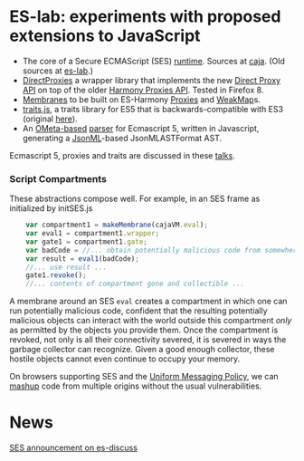 # ES-lab: experiments with proposed extensions to JavaScript

 * The core of a Secure ECMAScript (SES) [runtime](https://rawgit.com/tvcutsem/es-lab/master/src/ses/contract.html). Sources at [caja](http://code.google.com/p/google-caja/source/browse/trunk/src/com/google/caja/ses/). (Old sources at [es-lab](http://code.google.com/p/es-lab/source/browse/trunk/src/ses/).)
 * [DirectProxies](http://es-lab.googlecode.com/svn/trunk/src/proxies/DirectProxies.js) a wrapper library that implements the new [Direct Proxy API](http://wiki.ecmascript.org/doku.php?id=harmony:direct_proxies) on top of the older [Harmony Proxies API](http://wiki.ecmascript.org/doku.php?id=harmony:proxies). Tested in Firefox 8.
 * [Membranes](http://code.google.com/p/es-lab/source/browse/trunk/src/membrane.js) to be built on ES-Harmony [Proxies](http://wiki.ecmascript.org/doku.php?id=harmony:proxies) and [WeakMap](http://wiki.ecmascript.org/doku.php?id=harmony:weak_maps)s.
 * [traits.js](https://github.com/traitsjs/traits.js), a traits library for ES5 that is backwards-compatible with ES3 (original [here](http://code.google.com/p/es-lab/wiki/Traits)).
 * An [OMeta-based](http://tinlizzie.org/ometa) [parser](http://es-lab.googlecode.com/svn/trunk/site/esparser/index.html) for Ecmascript 5, written in Javascript, generating a [JsonML](http://jsonml.org)-based JsonMLASTFormat AST.

Ecmascript 5, proxies and traits are discussed in these [talks](http://code.google.com/p/es-lab/wiki/Talks).

### Script Compartments ###

These abstractions compose well. For example, in an SES frame as initialized by initSES.js

```js
    var compartment1 = makeMembrane(cajaVM.eval);
    var eval1 = compartment1.wrapper;
    var gate1 = compartment1.gate;
    var badCode = //... obtain potentially malicious code from somewhere ...
    var result = eval1(badCode);
    //... use result ...
    gate1.revoke();
    //... contents of compartment gone and collectible ...
```

A membrane around an SES `eval` creates a compartment in which one can run potentially malicious code, confident that the resulting potentially malicious objects can interact with the world outside this compartment _only_ as permitted by the objects you provide them. Once the compartment is revoked, not only is all their connectivity severed, it is severed in ways the garbage collector can recognize. Given a good enough collector, these hostile objects cannot even continue to occupy your memory.

On browsers supporting SES and the [Uniform Messaging Policy](http://dev.w3.org/2006/waf/UMP/), we can [mashup](SafeMashups.md) code from multiple origins without the usual vulnerabilities.

# News #

[SES announcement on es-discuss](https://mail.mozilla.org/pipermail/es-discuss/2010-August/011684.html)
